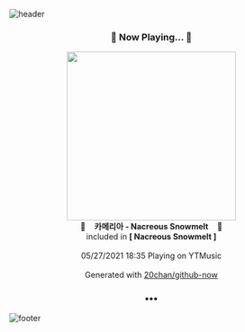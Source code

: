 ![header](https://capsule-render.vercel.app/api?type=wave&height=170&section=header&text=Hi.%20I'm%20SHIFT&fontColor=090707&fontAlignX=45&fontAlignY=65&fontSize=100)

<h3 align="center">🎵 Now Playing... 🎵</h3>
<p align="center">
  <a href="https://music.youtube.com/watch?v=FdUw6l-0GAQ">
    <img width="300" src="https://lh3.googleusercontent.com/AItSrJBMDMdYmwF5h1aRAw_i1hjztwIpmfGYwU7YdIy18Y3MmoSzjvwYZqz3fEw7bYrB96ugqc6nFPI">
  </a>
  <br>
  🎵&nbsp&nbsp&nbsp <b>카메리아 - Nacreous Snowmelt</b> &nbsp&nbsp&nbsp🎵
  <br>
  included in <b>[ Nacreous Snowmelt ]</b>
  
  <br />
  <br />
  05/27/2021 18:35 Playing on YTMusic
  <br />
  <br />
  Generated with <a href="https://github.com/20chan/github-now">20chan/github-now</a>
</p>

<h3 align="center">•••</h3>

![footer](https://capsule-render.vercel.app/api?type=wave&height=150&section=footer)

